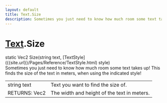 ```yaml
---
layout: default
title: Text.Size
description: Sometimes you just need to know how much room some text takes up! This finds the size of the text in meters, when using the indicated style!
---
```

# [Text]({{site.url}}/Pages/Reference/Text.html).Size
<div class='signature' markdown='1'>
static Vec2 Size(string text, [TextStyle]({{site.url}}/Pages/Reference/TextStyle.html) style)
</div>
Sometimes you just need to know how much room some text takes up! This finds
the size of the text in meters, when using the indicated style!

|  |  |
|--|--|
|string text|Text you want to find the size of.|
|RETURNS: Vec2|The width and height of the text in meters.|



